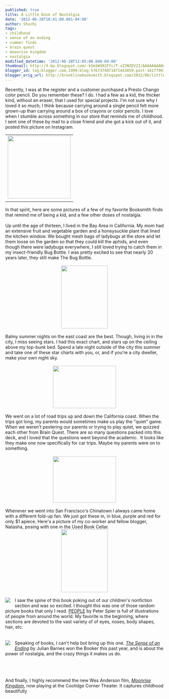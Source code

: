 ```yaml
---
published: true
title: A Little Dose of Nostalgia
date: '2012-06-28T10:41:00.001-04:00'
author: Shuchi
tags:
- childhood
- sense of an ending
- summer finds
- brain quest
- moonrise kingdom
- nostalgia
modified_datetime: '2012-06-28T12:05:08.040-04:00'
thumbnail: http://4.bp.blogspot.com/-kSm1W302Ffc/T-xZJNZEV2I/AAAAAAAANqw/wQrrsypAgjo/s72-c/presto+chango.jpg
blogger_id: tag:blogger.com,1999:blog-5767374071871443859.post-1617790179824582636
blogger_orig_url: http://brooklinebooksmith.blogspot.com/2012/06/little-dose-of-nostalgia.html
---
```


<div dir="ltr" style="text-align: left;" trbidi="on">Recently, I was at the register and a customer purchased a Presto Chango color pencil. Do you remember these? I do. I had a few as a kid, the thicker kind, without an eraser, that I used for special projects. I'm not sure why I loved it so much; I think because carrying around a single pencil felt more grown-up than carrying around a box of crayons or color pencils. I love when I stumble across something in our store that reminds me of childhood. I sent one of these by mail to a close friend and she got a kick out of it, and posted this picture on Instagram.<br /><table align="center" cellpadding="0" cellspacing="0" class="tr-caption-container" style="margin-left: auto; margin-right: auto; text-align: center;"><tbody><tr><td style="text-align: center;"><a href="http://4.bp.blogspot.com/-kSm1W302Ffc/T-xZJNZEV2I/AAAAAAAANqw/wQrrsypAgjo/s1600/presto+chango.jpg" imageanchor="1" style="margin-left: auto; margin-right: auto;"><img border="0" height="200" src="http://4.bp.blogspot.com/-kSm1W302Ffc/T-xZJNZEV2I/AAAAAAAANqw/wQrrsypAgjo/s200/presto+chango.jpg" vca="true" width="200" /></a></td></tr><tr><td class="tr-caption" style="text-align: center;"></td></tr></tbody></table>In that spirit, here are some pictures of a&nbsp;few of my favorite Booksmith finds that remind me of being a kid, and a few other doses of nostalgia. <br /><br />Up until the age of thirteen, I lived in the Bay Area in California. My mom had an extensive fruit and vegetable garden and a honeysuckle plant that lined the kitchen window. We bought mesh bags of ladybugs at the store and let them loose on the garden so that they could kill the aphids, and even though there were ladybugs everywhere, I still loved trying to catch them in my insect-friendly Bug Bottle.&nbsp;I was pretty excited to see that nearly 20 years later, they still make&nbsp;The Bug Bottle.<br /><br /><div class="separator" style="clear: both; text-align: center;"></div><div class="separator" style="clear: both; text-align: center;"></div><div class="separator" style="clear: both; text-align: center;"><a href="http://1.bp.blogspot.com/-0WMIkc-AFek/T-xlDdgqC7I/AAAAAAAANrg/4hxnL7yqeOw/s1600/the+bug+bottle.jpg" imageanchor="1" style="margin-left: 1em; margin-right: 1em;"><img border="0" height="200" src="http://1.bp.blogspot.com/-0WMIkc-AFek/T-xlDdgqC7I/AAAAAAAANrg/4hxnL7yqeOw/s200/the+bug+bottle.jpg" vca="true" width="148" /></a></div><br />Balmy summer nights on the east coast are the best. Though, living in in the city, I miss seeing stars. I had this exact chart, and stars up on the ceiling above my top-bunk bed. Spend a late night outside of the city this summer and take one of these star charts with you, or, and if you're a city dweller, make your own night sky.<br /><br /><div class="separator" style="clear: both; text-align: center;"><a href="http://1.bp.blogspot.com/-mvL6Tee1N_Q/T-xlfXgrxOI/AAAAAAAANro/m1XJdwdkgBE/s1600/stars.JPG" imageanchor="1" style="margin-left: 1em; margin-right: 1em;"><img border="0" height="135" src="http://1.bp.blogspot.com/-mvL6Tee1N_Q/T-xlfXgrxOI/AAAAAAAANro/m1XJdwdkgBE/s200/stars.JPG" vca="true" width="200" /></a></div><br />We went on a lot of road trips up and down the California coast. When the trips got long, my parents would sometimes make us play the "quiet" game. When we weren't pestering our parents or trying to play quiet, we quizzed each other from Brain Quest.&nbsp;There are so&nbsp;many questions packed into this deck, and I loved that&nbsp;the questions went beyond the academic.&nbsp;&nbsp;It looks like they make one now specifically for car trips. Maybe my parents were on to something.<br /><br /><div class="separator" style="clear: both; text-align: center;"><a href="http://2.bp.blogspot.com/-E6BI4B6JH5A/T-xofsxQGII/AAAAAAAANr4/ikl_3lLMp5I/s1600/brain+quest.JPG" imageanchor="1" style="margin-left: 1em; margin-right: 1em;"><img border="0" height="148" src="http://2.bp.blogspot.com/-E6BI4B6JH5A/T-xofsxQGII/AAAAAAAANr4/ikl_3lLMp5I/s200/brain+quest.JPG" vca="true" width="200" /></a></div><br />Whenever we went into San Francisco's Chinatown I always came home with a different fold-up fan. We just got these in, in blue, purple and red for only $1 apiece. Here's a picture of my co-worker and fellow blogger, Natasha, posing with one in the Used Book Cellar.<br /><div class="separator" style="clear: both; text-align: center;"><a href="http://3.bp.blogspot.com/-FjmB2NUF3Hc/T-xpY0RMwKI/AAAAAAAANsA/_cyFVXaVjJA/s1600/paper+fan.JPG" imageanchor="1" style="margin-left: 1em; margin-right: 1em;"><img border="0" height="200" src="http://3.bp.blogspot.com/-FjmB2NUF3Hc/T-xpY0RMwKI/AAAAAAAANsA/_cyFVXaVjJA/s200/paper+fan.JPG" vca="true" width="148" /></a></div><br /><div style="border-bottom: medium none; border-left: medium none; border-right: medium none; border-top: medium none;"><a href="http://2.bp.blogspot.com/-wFLPyumkANg/T-xrfWeqcTI/AAAAAAAANsM/3VX9u6Xw4fA/s1600/people+peter+spier.jpg" imageanchor="1" style="clear: left; cssfloat: left; float: left; margin-bottom: 1em; margin-right: 1em;"><img border="0" src="http://2.bp.blogspot.com/-wFLPyumkANg/T-xrfWeqcTI/AAAAAAAANsM/3VX9u6Xw4fA/s1600/people+peter+spier.jpg" vca="true" /></a>I saw the spine of this book poking out of our children's nonfiction section and was so excited. I thought this was one of those random picture books that only I read. <a href="http://www.brooklinebooksmith-shop.com/book/9780385244695" target="_blank">PEOPLE</a> by Peter Spier is full of illustrations of people from around the world. My favorite is the beginning, where sections are devoted to the vast variety of of eyes, noses, body shapes, hair, etc.&nbsp;</div><br /><div style="border-bottom: medium none; border-left: medium none; border-right: medium none; border-top: medium none;"><br /></div><div style="border-bottom: medium none; border-left: medium none; border-right: medium none; border-top: medium none;"><a href="http://2.bp.blogspot.com/-qXZEj4LwiKw/T-xsCP-on8I/AAAAAAAANsU/CR7fcdvEamU/s1600/sense+of+an+ending.jpg" imageanchor="1" style="clear: left; cssfloat: left; float: left; margin-bottom: 1em; margin-right: 1em;"><img border="0" src="http://2.bp.blogspot.com/-qXZEj4LwiKw/T-xsCP-on8I/AAAAAAAANsU/CR7fcdvEamU/s1600/sense+of+an+ending.jpg" vca="true" /></a></div><div style="border-bottom: medium none; border-left: medium none; border-right: medium none; border-top: medium none;">Speaking of books, I can't help but bring up this one. <em><a href="http://www.brooklinebooksmith-shop.com/book/%5Bmodel%5D-197" target="_blank">The Sense of an Ending</a></em> by Julian Barnes won the Booker this past year, and is about the power of nostalgia, and the crazy things it makes us do.</div><div style="border-bottom: medium none; border-left: medium none; border-right: medium none; border-top: medium none;"><br /></div><div style="border-bottom: medium none; border-left: medium none; border-right: medium none; border-top: medium none;"><br /></div><div style="border-bottom: medium none; border-left: medium none; border-right: medium none; border-top: medium none;"><br /></div><div style="border-bottom: medium none; border-left: medium none; border-right: medium none; border-top: medium none;"><br /></div><div style="border-bottom: medium none; border-left: medium none; border-right: medium none; border-top: medium none;">And finally, I highly recommend the new Wes Anderson film, <a href="http://www.coolidge.org/content/moonrise-kingdom" target="_blank"><em>Moonrise Kingdom</em></a>, now playing at the Coolidge Corner Theater. It captures childhood beautifully</div></div>